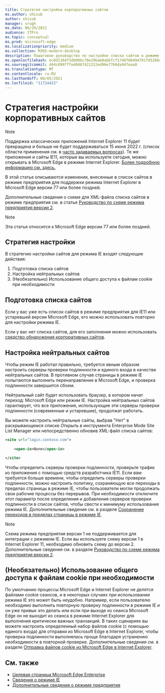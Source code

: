 ```yaml
---
title: Стратегия настройки корпоративных сайтов
ms.author: shisub
author: shisub
manager: srugh
ms.date: 06/29/2021
audience: ITPro
ms.topic: conceptual
ms.prod: microsoft-edge
ms.localizationpriority: medium
ms.collection: M365-modern-desktop
description: Пошаговое руководство по настройке списка сайтов в режиме предприятия для режима Internet Explorer.
ms.openlocfilehash: ec0d1364f3db00bc78e29bab8abbfcf1748f68494791fd5288a435a8b1230018
ms.sourcegitcommit: d44c0997ffe40d67421312ed96e7766da947eaa0
ms.translationtype: MT
ms.contentlocale: ru-RU
ms.lasthandoff: 08/05/2021
ms.locfileid: "11724422"
---
```

# <a name="enterprise-site-configuration-strategy"></a>Стратегия настройки корпоративных сайтов

>[!Note]
> Поддержка классических приложений Internet Explorer 11 будет прекращена и больше не будет поддерживаться 15 июня 2022 г. (список области применения см. в [часто задаваемых вопросах](https://techcommunity.microsoft.com/t5/windows-it-pro-blog/internet-explorer-11-desktop-app-retirement-faq/ba-p/2366549)). Те же приложения и сайты IE11, которые вы используете сегодня, можно открывать в Microsoft Edge в режиме Internet Explorer. [Более подробную информацию см. здесь.](https://blogs.windows.com/windowsexperience/2021/05/19/the-future-of-internet-explorer-on-windows-10-is-in-microsoft-edge/)

В этой статье описываются изменения, внесенные в список сайтов в режиме предприятия для поддержки режима Internet Explorer в Microsoft Edge версии 77 или более поздней.

Дополнительные сведения о схеме для XML-файла списка сайтов в режиме предприятия см. в статье [Руководство по схеме режима предприятия версии 2](/internet-explorer/ie11-deploy-guide/enterprise-mode-schema-version-2-guidance).

> [!NOTE]
> Эта статья относится к Microsoft Edge версии 77 или более поздней.
<!--
## Updated schema elements

The following table describes the \<open-in app\> element added to the v.2 of the Enterprise Mode schema:

| **Element** | **Description** |
| --- | --- |
| \<open-in app="**true**"\> | A child element that controls what browser is used for sites. This element is required for sites that need to **open in IE11**.|

**Example:**

``` xml
<site url="contoso.com">

  <open-in app="true">IE11</open-in>

</site>
```

The following table shows the possible values of the \<open-in\> element:

| **Value** | **Description** |
| --- | --- |
| **\<open-in\>IE11\</open-in\>** | Opens the site in IE mode or a full IE11 window. To enable IE mode, see [Configure IE mode policies](./edge-ie-mode-policies.md)|
| **\<open-in app="**true**"\>IE11\</open-in\>** | Opens the site in a full IE11 window |
| **\<open-in\>MSEdge\</open-in\>** | Opens the site in Microsoft Edge |
| **\<open-in\>None or not specified\</open-in\>** | Opens the site in the default browser or in the browser where the user navigated to the site. |
|**\<open-in\>Configurable\</open-in\>** | Allows the site to participate in IE mode engine determination. To learn more, see [Learn about Configurable sites in IE mode](edge-learnmore-configurable-sites-ie-mode.md).  |

>[!NOTE]
> The attribute app=**"true"** is only recognized when associated to _'open-in' IE11_. Adding it to the other 'open-in' elements won't change browser behavior.   -->

## <a name="configuration-strategy"></a>Стратегия настройки

В стратегию настройки сайтов для режима IE входят следующие действия:
1. Подготовка списка сайтов
2. Настройка нейтральных сайтов
3. (Необязательно) Использование общего доступа к файлам cookie при необходимости

<!--
Step 1.  – if you don’t have one use Site Discovery Step-by-Step
Step 2 – Neutral sites + sticky mode
        Use more examples and explain sticky mode better
Step 3 – If that doesn’t cover your needs, then use Cookie sharing -->

## <a name="prepare-your-site-list"></a>Подготовка списка сайтов

Если у вас уже есть список сайтов в режиме предприятия для IE11 или устаревшей версии Microsoft Edge, его можно использовать повторно для настройки режима IE.

Если у вас нет списка сайтов, для его заполнения можно использовать [средство обнаружения корпоративных сайтов](/deployedge/edge-ie-mode-site-discovery).

## <a name="configure-neutral-sites"></a>Настройка нейтральных сайтов

Чтобы режим IE работал правильно, требуется явным образом настроить серверы проверки подлинности и единого входа в качестве нейтральных сайтов. В противном случае страницы в режиме IE попытаются выполнить перенаправление в Microsoft Edge, и проверка подлинности завершится сбоем.

Нейтральный сайт будет использовать браузер, в котором начат переход: Microsoft Edge или режим IE. Настройка нейтральных сайтов гарантирует, что все приложения, использующие эти серверы проверки подлинности (современные и устаревшие), продолжат работать.

Вы можете настроить нейтральные сайты, выбрав "Нет" в раскрывающемся списке *Открыть в* инструмента Enterprise Mode Site List Manager или непосредственно обновив XML-файл списка сайтов:

``` xml
<site url="login.contoso.com">
   
    <open-in>None</open-in>

</site>
```

Чтобы определить серверы проверки подлинности, проверьте трафик из приложения с помощью средств разработчика IE11. Если вам требуется больше времени, чтобы определить серверы проверки подлинности, можно настроить политику, сохраняющую все переходы в пределах страницы в режиме IE, чтобы пользователи могли продолжать свои рабочие процессы без перерывов. При необходимости отключите этот параметр после определения и добавления серверов проверки подлинности в список сайтов, чтобы свести к минимуму использование режима IE. Дополнительные сведения см. в разделе [Сохранение переходов в пределах страницы в режиме IE](/deployedge/edge-learnmore-inpage-nav).

>[!NOTE]
   >Схема режима предприятия версии 1 не поддерживается для интеграции с режимом IE. Если вы используете схему версии 1 в Internet Explorer 11, необходимо обновить схему до версии 2. Дополнительные сведения см. в разделе [Руководство по схеме режима предприятия версии 2](/internet-explorer/ie11-deploy-guide/enterprise-mode-schema-version-2-guidance).

## <a name="optional-use-cookie-sharing-if-necessary"></a>(Необязательно) Использование общего доступа к файлам cookie при необходимости

По умолчанию процессы Microsoft Edge и Internet Explorer не делятся файлами cookie сеансов, и в некоторых случаях при использовании режима IE это может быть неудобно. Например, если пользователю необходимо выполнить повторную проверку подлинности в режиме IE и он уже привык это делать или если при выходе из сеанса Microsoft Edge он не выходит из сеанса в режиме Internet Explorer для выполнения критически важных транзакций. В таких сценариях вы можете настроить определенный набор файлов cookie (с помощью единого входа) для отправки из Microsoft Edge в Internet Explorer, чтобы проверка подлинности выполнялась проще благодаря устранению необходимости в повторной проверке. Дополнительные сведения см. в разделе [Отправка файлов cookie из Microsoft Edge в Internet Explorer](/deployedge/edge-ie-mode-add-guidance-cookieshare).

## <a name="see-also"></a>См. также

- [Целевая страница Microsoft Edge Enterprise](https://aka.ms/EdgeEnterprise)
- [Сведения о режиме IE](./edge-ie-mode.md)
- [Дополнительные сведения о режиме предприятия](/internet-explorer/ie11-deploy-guide/enterprise-mode-overview-for-ie11)
